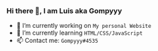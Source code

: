 ### Hi there 👋, I am Luis aka Gompyyy

- 🔭 I’m currently working on `My personal Website`
- 🌱 I’m currently learning `HTML/CSS/JavaScript`
- 📫 Contact me:  `Gompyyy#4535`
